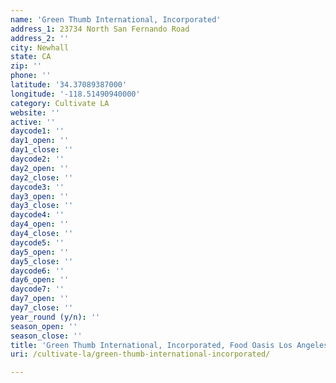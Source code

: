 ```yaml
---
name: 'Green Thumb International, Incorporated'
address_1: 23734 North San Fernando Road
address_2: ''
city: Newhall
state: CA
zip: ''
phone: ''
latitude: '34.37089387000'
longitude: '-118.51490940000'
category: Cultivate LA
website: ''
active: ''
daycode1: ''
day1_open: ''
day1_close: ''
daycode2: ''
day2_open: ''
day2_close: ''
daycode3: ''
day3_open: ''
day3_close: ''
daycode4: ''
day4_open: ''
day4_close: ''
daycode5: ''
day5_open: ''
day5_close: ''
daycode6: ''
day6_open: ''
daycode7: ''
day7_open: ''
day7_close: ''
year_round (y/n): ''
season_open: ''
season_close: ''
title: 'Green Thumb International, Incorporated, Food Oasis Los Angeles'
uri: /cultivate-la/green-thumb-international-incorporated/

---
```

